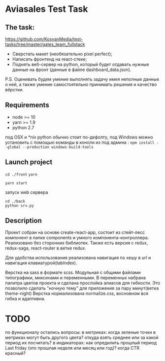 # Aviasales Test Task

## The task: 
https://github.com/KosyanMedia/test-tasks/tree/master/gates_team_fullstack
* Сверcтать макет (необязательно pixel perfect);
* Написать фронтенд на react-стеке;
* Поднять веб-сервер на python, который будет отдавать нужные данные на фронт (данные в файле dashboard_data.json).

P.S. Оценивать будем умение выполнять задачу имея неполные данные о ней, а также умение самостоятельно принимать решения и качество вёрстки.
## Requirements
* node >= 10
* yarn >= 1.9
* python 2.7

под OSX и *nix python обычно стоит по-дефолту, 
под Windows можно установить с помощью команды в коноли из под админа :
`npm install --global --production windows-build-tools`
## Launch project
```cd ./front```
```yarn```

```yarn start```

запуск web сервера 
```
cd ./back
python srv.py
```

## Description
Проект собран на основе create-react-app, состоит из стейт-лесс компонент в папке components и умного компонента-контроллера.
Реализовано без сторонних библиотек.
Также есть версия с redux, redux-saga, react-router в ветке redux.


Для удобства использования реализована навигация по хешу в url и навигация клавиатурой(tabIndex).

Верстка на sass в формате scss. Модульная с общими файлами типографики, миксинами и переменными.
В переменных набрана палитра цветов проекта и сделана прослойка алиасов для гибкости.
Это позволило сделать "ночную тему" для приложения за пару минут(ветка theme-night)
Верстка нормализована normalize.css, восновном вся гибка и адаптивна.
# TODO
по функционалу остались вопросы:
в метриках:
  когда зеленые точки в метриках могут быть другого цвета?
  откуда взять среднее или за какой период их посчитать?
в индикаторах: 
  как опредилить прошлый период Last friday (это прошлая неделя или месяц или год)?
  когда CTR красный?
